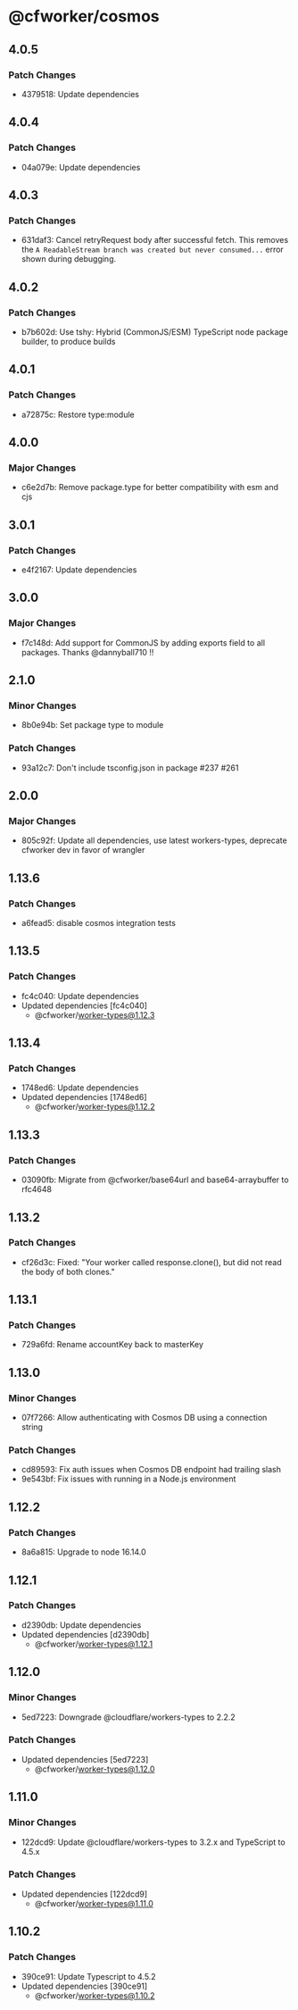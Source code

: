 # @cfworker/cosmos

## 4.0.5

### Patch Changes

- 4379518: Update dependencies

## 4.0.4

### Patch Changes

- 04a079e: Update dependencies

## 4.0.3

### Patch Changes

- 631daf3: Cancel retryRequest body after successful fetch. This removes the `A ReadableStream branch was created but never consumed...` error shown during debugging.

## 4.0.2

### Patch Changes

- b7b602d: Use tshy: Hybrid (CommonJS/ESM) TypeScript node package builder, to produce builds

## 4.0.1

### Patch Changes

- a72875c: Restore type:module

## 4.0.0

### Major Changes

- c6e2d7b: Remove package.type for better compatibility with esm and cjs

## 3.0.1

### Patch Changes

- e4f2167: Update dependencies

## 3.0.0

### Major Changes

- f7c148d: Add support for CommonJS by adding exports field to all packages. Thanks @dannyball710 !!

## 2.1.0

### Minor Changes

- 8b0e94b: Set package type to module

### Patch Changes

- 93a12c7: Don't include tsconfig.json in package #237 #261

## 2.0.0

### Major Changes

- 805c92f: Update all dependencies, use latest workers-types, deprecate cfworker dev in favor of wrangler

## 1.13.6

### Patch Changes

- a6fead5: disable cosmos integration tests

## 1.13.5

### Patch Changes

- fc4c040: Update dependencies
- Updated dependencies [fc4c040]
  - @cfworker/worker-types@1.12.3

## 1.13.4

### Patch Changes

- 1748ed6: Update dependencies
- Updated dependencies [1748ed6]
  - @cfworker/worker-types@1.12.2

## 1.13.3

### Patch Changes

- 03090fb: Migrate from @cfworker/base64url and base64-arraybuffer to rfc4648

## 1.13.2

### Patch Changes

- cf26d3c: Fixed: "Your worker called response.clone(), but did not read the body of both clones."

## 1.13.1

### Patch Changes

- 729a6fd: Rename accountKey back to masterKey

## 1.13.0

### Minor Changes

- 07f7266: Allow authenticating with Cosmos DB using a connection string

### Patch Changes

- cd89593: Fix auth issues when Cosmos DB endpoint had trailing slash
- 9e543bf: Fix issues with running in a Node.js environment

## 1.12.2

### Patch Changes

- 8a6a815: Upgrade to node 16.14.0

## 1.12.1

### Patch Changes

- d2390db: Update dependencies
- Updated dependencies [d2390db]
  - @cfworker/worker-types@1.12.1

## 1.12.0

### Minor Changes

- 5ed7223: Downgrade @cloudflare/workers-types to 2.2.2

### Patch Changes

- Updated dependencies [5ed7223]
  - @cfworker/worker-types@1.12.0

## 1.11.0

### Minor Changes

- 122dcd9: Update @cloudflare/workers-types to 3.2.x and TypeScript to 4.5.x

### Patch Changes

- Updated dependencies [122dcd9]
  - @cfworker/worker-types@1.11.0

## 1.10.2

### Patch Changes

- 390ce91: Update Typescript to 4.5.2
- Updated dependencies [390ce91]
  - @cfworker/worker-types@1.10.2
